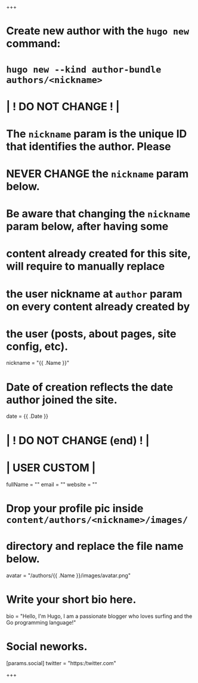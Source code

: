 +++
# Create new author with the `hugo new` command: 
# `hugo new --kind author-bundle authors/<nickname>`

# | ! DO NOT CHANGE ! | 
# 
# The `nickname` param is the unique ID that identifies the author. Please
# NEVER CHANGE the `nickname` param below.
# 
# Be aware that changing the `nickname` param below, after having some
# content already created for this site, will require to manually replace
# the user nickname at `author` param on every content already created by
# the user (posts, about pages, site config, etc).
nickname = "{{ .Name }}"
#
# Date of creation reflects the date author joined the site.
date = {{ .Date }}
#
# | ! DO NOT CHANGE (end) ! | 



# | USER CUSTOM |

fullName = ""
email = ""
website = ""

# Drop your profile pic inside `content/authors/<nickname>/images/`
# directory and replace the file name below.
avatar = "/authors/{{ .Name }}/images/avatar.png"

# Write your short bio here.
bio = "Hello, I'm Hugo, I am a passionate blogger who loves surfing and the Go programming language!"

# Social neworks.
[params.social]
  twitter = "https:/twitter.com"

+++
